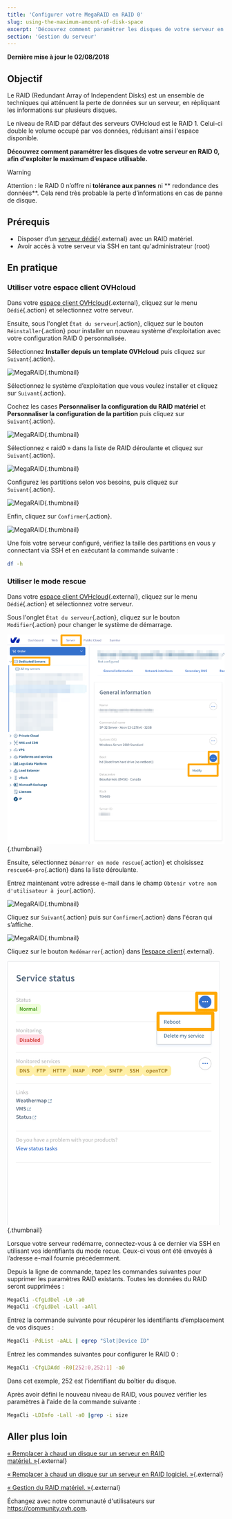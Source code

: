 ```yaml
---
title: 'Configurer votre MegaRAID en RAID 0'
slug: using-the-maximum-amount-of-disk-space
excerpt: 'Découvrez comment paramétrer les disques de votre serveur en RAID 0, afin d''exploiter le maximum d’espace utilisable'
section: 'Gestion du serveur'
---
```


**Dernière mise à jour le 02/08/2018**
 
## Objectif

Le RAID (Redundant Array of Independent Disks) est un ensemble de techniques qui atténuent la perte de données sur un serveur, en répliquant les informations sur plusieurs disques.

Le niveau de RAID par défaut des serveurs OVHcloud est le RAID 1\. Celui-ci double le volume occupé par vos données, réduisant ainsi l'espace disponible.

**Découvrez comment paramétrer les disques de votre serveur en RAID 0, afin d'exploiter le maximum d’espace utilisable.**

> [!warning]
> 
> Attention : le RAID 0 n’offre ni **tolérance aux pannes** ni ** redondance des données**. Cela rend très probable la perte d’informations en cas de panne de disque.
> 

## Prérequis

- Disposer d’un [serveur dédié](https://www.ovh.com/ca/fr/serveurs_dedies/){.external} avec un RAID matériel.
- Avoir accès à votre serveur via SSH en tant qu'administrateur (root)

## En pratique

### Utiliser votre espace client OVHcloud

Dans votre [espace client OVHcloud](https://ca.ovh.com/auth/?action=gotomanager){.external}, cliquez sur le menu `Dédié`{.action} et sélectionnez votre serveur.

Ensuite, sous l'onglet `État du serveur`{.action}, cliquez sur le bouton `Réinstaller`{.action} pour installer un nouveau système d'exploitation avec votre configuration RAID 0 personnalisée.

Sélectionnez **Installer depuis un template OVHcloud** puis cliquez sur `Suivant`{.action}.

![MegaRAID](images/server_installation_raid0_01.png){.thumbnail}

Sélectionnez le système d’exploitation que vous voulez installer et cliquez sur `Suivant`{.action}.

Cochez les cases **Personnaliser la configuration du RAID matériel** et **Personnaliser la configuration de la partition** puis cliquez sur `Suivant`{.action}.

![MegaRAID](images/server_installation_raid0_02.png){.thumbnail}

Sélectionnez « raid0 » dans la liste de RAID déroulante et cliquez sur `Suivant`{.action}.

![MegaRAID](images/server_installation_raid0_03.png){.thumbnail}

Configurez les partitions selon vos besoins, puis cliquez sur `Suivant`{.action}.

![MegaRAID](images/server_installation_raid0_04.png){.thumbnail}

Enfin, cliquez sur `Confirmer`{.action}.

![MegaRAID](images/server_installation_raid0_05.png){.thumbnail}

Une fois votre serveur configuré, vérifiez la taille des partitions en vous y connectant via SSH et en exécutant la commande suivante :

```sh
df -h
```

### Utiliser le mode rescue

Dans votre [espace client OVHcloud](https://ca.ovh.com/auth/?action=gotomanager){.external}, cliquez sur le menu `Dédié`{.action} et sélectionnez votre serveur.

Sous l'onglet `État du serveur`{.action}, cliquez sur le bouton `Modifier`{.action} pour changer le système de démarrage.

![MegaRAID](images/rescue_mode_raid0_01_2020.png){.thumbnail}

Ensuite, sélectionnez `Démarrer en mode rescue`{.action} et choisissez `rescue64-pro`{.action} dans la liste déroulante.

Entrez maintenant votre adresse e-mail dans le champ `Obtenir votre nom d'utilisateur à jour`{.action}.

![MegaRAID](images/rescue_mode_raid0_02.png){.thumbnail}

Cliquez sur `Suivant`{.action} puis sur `Confirmer`{.action} dans l'écran qui s’affiche.

![MegaRAID](images/rescue_mode_raid0_03.png){.thumbnail}

Cliquez sur le bouton `Redémarrer`{.action} dans [l’espace client](https://ca.ovh.com/auth/?action=gotomanager){.external}.

![MegaRAID](images/server_installation_raid0_06_2020.png){.thumbnail}

Lorsque votre serveur redémarre, connectez-vous à ce dernier via SSH en utilisant vos identifiants du mode recue. Ceux-ci vous ont été envoyés à l’adresse e-mail fournie précédemment.

Depuis la ligne de commande, tapez les commandes suivantes pour supprimer les paramètres RAID existants. Toutes les données du RAID seront supprimées :

```sh
MegaCli -CfgLdDel -L0 -a0
MegaCli -CfgLdDel -Lall -aAll
```

Entrez la commande suivante pour récupérer les identifiants d’emplacement de vos disques :

```sh
MegaCli -PdList -aALL | egrep "Slot|Device ID"
```

Entrez les commandes suivantes pour configurer le RAID 0 :

```sh
MegaCli -CfgLDAdd -R0[252:0,252:1] -a0
```

Dans cet exemple, 252 est l'identifiant du boîtier du disque.

Après avoir défini le nouveau niveau de RAID, vous pouvez vérifier les paramètres à l'aide de la commande suivante :

```sh
MegaCli -LDInfo -Lall -a0 |grep -i size
```

## Aller plus loin

[« Remplacer à chaud un disque sur un serveur en RAID matériel. »](../hotswap-raid-hard/){.external}

[« Remplacer à chaud un disque sur un serveur en RAID logiciel. »](../hotswap-raid-soft/){.external}

[« Gestion du RAID matériel. »](../raid-hard/){.external} 

Échangez avec notre communauté d'utilisateurs sur <https://community.ovh.com>.
